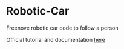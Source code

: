 # Robotic-Car

Freenove robotic car code to follow a person

Official tutorial and documentation [here](https://docs.google.com/document/d/12uNKeyRNemHPSswhr4iJ4YiHTbZ8dQQBjzUpseoSnek/edit?usp=sharing)
